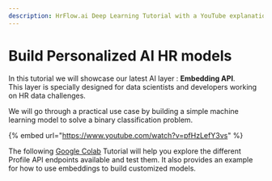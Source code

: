 ```yaml
---
description: HrFlow.ai Deep Learning Tutorial with a YouTube explanation video.
---
```


# Build Personalized AI HR models

In this tutorial we will showcase our latest AI layer :  **Embedding API**.  
This layer is specially designed for data scientists and developers working on HR data challenges.

  
We will go through a practical use case by building a simple machine learning model to solve a binary classification problem.

{% embed url="https://www.youtube.com/watch?v=pfHzLefY3vs" %}

The following [Google Colab](https://colab.research.google.com/github/Riminder/python-hrflow-api/blob/master/examples/colab/build_personalized_ai_hr_models.ipynb) Tutorial will help you explore the different Profile API endpoints available and test them. It also provides an example for how to use embeddings to build customized models.



